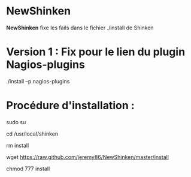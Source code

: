 NewShinken
==========

**NewShinken** fixe les fails dans le fichier ./install de Shinken

**Version 1** : Fix pour le lien du plugin Nagios-plugins
=============

./install –p nagios-plugins

Procédure d'installation :
=========================

sudo su

cd /usr/local/shinken

rm install

wget https://raw.github.com/jeremy86/NewShinken/master/install

chmod 777 install